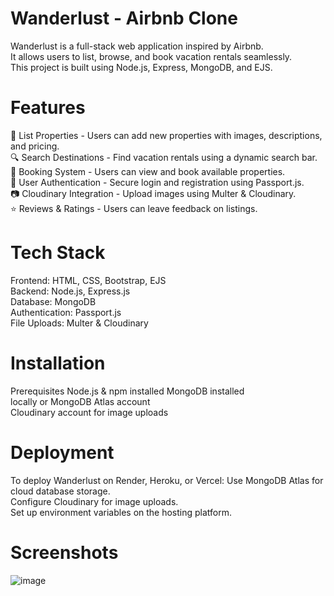# Wanderlust - Airbnb Clone
Wanderlust is a full-stack web application inspired by Airbnb. <br>It allows users to list, browse, 
and book vacation rentals seamlessly.<br> This project is built using Node.js, Express, MongoDB, and EJS.
# Features
🏡 List Properties - Users can add new properties with images, descriptions, and pricing.<br>
🔍 Search Destinations - Find vacation rentals using a dynamic search bar.<br>
🛒 Booking System - Users can view and book available properties.<br>
🔐 User Authentication - Secure login and registration using Passport.js.<br>
📷 Cloudinary Integration - Upload images using Multer & Cloudinary.<br>
⭐ Reviews & Ratings - Users can leave feedback on listings.<br>
# Tech Stack 
Frontend: HTML, CSS, Bootstrap, EJS<br>
Backend: Node.js, Express.js<br>
Database: MongoDB <br>
Authentication: Passport.js <br>
File Uploads: Multer & Cloudinary<br>
 # Installation
Prerequisites Node.js & npm installed MongoDB installed <br>
locally or MongoDB Atlas account<br>
Cloudinary account for image uploads<br>
# Deployment
To deploy Wanderlust on Render, Heroku, or Vercel: Use MongoDB Atlas for cloud database storage.<br>
Configure Cloudinary for image uploads.<br>
Set up environment variables on the hosting platform.<br>
# Screenshots
![image](https://github.com/user-attachments/assets/460c10df-49e8-40c5-985c-5be20e018b7f)

